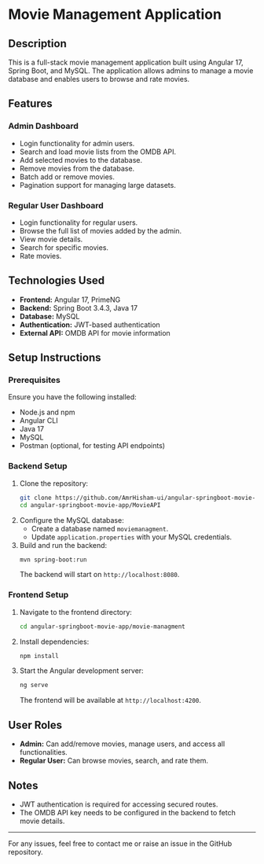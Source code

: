 # Movie Management Application

## Description

This is a full-stack movie management application built using Angular 17, Spring Boot, and MySQL. The application allows admins to manage a movie database and enables users to browse and rate movies.

## Features

### Admin Dashboard

- Login functionality for admin users.
- Search and load movie lists from the OMDB API.
- Add selected movies to the database.
- Remove movies from the database.
- Batch add or remove movies.
- Pagination support for managing large datasets.

### Regular User Dashboard

- Login functionality for regular users.
- Browse the full list of movies added by the admin.
- View movie details.
- Search for specific movies.
- Rate movies.

## Technologies Used

- **Frontend:** Angular 17, PrimeNG
- **Backend:** Spring Boot 3.4.3, Java 17
- **Database:** MySQL
- **Authentication:** JWT-based authentication
- **External API:** OMDB API for movie information

## Setup Instructions

### Prerequisites

Ensure you have the following installed:

- Node.js and npm
- Angular CLI
- Java 17
- MySQL
- Postman (optional, for testing API endpoints)

### Backend Setup

1. Clone the repository:
   ```bash
   git clone https://github.com/AmrHisham-ui/angular-springboot-movie-app.git
   cd angular-springboot-movie-app/MovieAPI
   ```
2. Configure the MySQL database:
   - Create a database named `moviemanagment`.
   - Update `application.properties` with your MySQL credentials.
3. Build and run the backend:
   ```bash
   mvn spring-boot:run
   ```
   The backend will start on `http://localhost:8080`.

### Frontend Setup

1. Navigate to the frontend directory:
   ```bash
   cd angular-springboot-movie-app/movie-managment
   ```
2. Install dependencies:
   ```bash
   npm install
   ```
3. Start the Angular development server:
   ```bash
   ng serve
   ```
   The frontend will be available at `http://localhost:4200`.

## User Roles

- **Admin:** Can add/remove movies, manage users, and access all functionalities.
- **Regular User:** Can browse movies, search, and rate them.

## Notes

- JWT authentication is required for accessing secured routes.
- The OMDB API key needs to be configured in the backend to fetch movie details.



---

For any issues, feel free to contact me or raise an issue in the GitHub repository.

